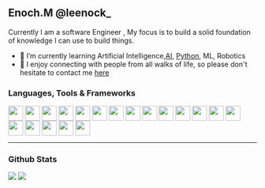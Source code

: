 
## Enoch.M  @leenock_

Currently I am a software Engineer , My focus is to build a solid foundation of knowledge I can use to build things.

- 🏫 I’m currently learning Artificial Intelligence,[AI](https://www.dmu.ac.uk/home.aspx), [Python](https://www.python.org/), 
ML, Robotics
- 💬 I enjoy connecting with people from all walks of life, so please don't hesitate to contact me [here](https://www.linkedin.com/in/enoch-m-356368b8/)


### Languages, Tools & Frameworks 

<div align="left">
<img align="center" width="30px"src="https://cdn.jsdelivr.net/gh/devicons/devicon/icons/matlab/matlab-original.svg"> 
<img align="center" width="30px"src="https://cdn.jsdelivr.net/gh/devicons/devicon/icons/python/python-original.svg"> 
<img align="center" width="30px" src="https://cdn.jsdelivr.net/gh/devicons/devicon/icons/laravel/laravel-plain.svg" />
<img align="center" width="30px" src="https://cdn.jsdelivr.net/gh/devicons/devicon/icons/vim/vim-original.svg">
<img align="center" width="30px" src="https://cdn.jsdelivr.net/gh/devicons/devicon/icons/html5/html5-original.svg">
<img align="center" width="30px" src="https://cdn.jsdelivr.net/gh/devicons/devicon/icons/css3/css3-original-wordmark.svg">
<img align="center" width="30px" src="https://cdn.jsdelivr.net/gh/devicons/devicon/icons/mysql/mysql-original-wordmark.svg">
<img align="center" width="30px" src="https://cdn.jsdelivr.net/gh/devicons/devicon/icons/postgresql/postgresql-original-wordmark.svg">
<img align="center" width="30px" src="https://cdn.jsdelivr.net/gh/devicons/devicon/icons/javascript/javascript-plain.svg">
<img align="center" width="30px" src="https://cdn.jsdelivr.net/gh/devicons/devicon/icons/linux/linux-original.svg">
<img align="center" width="30px" src="https://cdn.jsdelivr.net/gh/devicons/devicon/icons/visualstudio/visualstudio-plain.svg">
<img align="center" width="30px" src="https://cdn.jsdelivr.net/gh/devicons/devicon/icons/angularjs/angularjs-plain.svg">
<img align="center" width="30px" src="https://cdn.jsdelivr.net/gh/devicons/devicon/icons/android/android-original.svg">
<img align="center" width="30px" src="https://cdn.jsdelivr.net/gh/devicons/devicon/icons/kotlin/kotlin-original.svg">              
<img align="center" width="30px" src="https://cdn.jsdelivr.net/gh/devicons/devicon/icons/cakephp/cakephp-original.svg">
<img align="center" width="30px" src="https://cdn.jsdelivr.net/gh/devicons/devicon/icons/canva/canva-original.svg"> 
<img align="center" width="30px" src="https://cdn.jsdelivr.net/gh/devicons/devicon/icons/bootstrap/bootstrap-original-wordmark.svg">
<img align="center" width="30px" src="https://cdn.jsdelivr.net/gh/devicons/devicon/icons/chrome/chrome-original.svg">
<img align="center" width="30px" src="https://cdn.jsdelivr.net/gh/devicons/devicon/icons/figma/figma-original.svg">
</div>

***

### Github Stats

[![](https://github-readme-stats.vercel.app/api?username=leenock&theme=dark&show_icons=true)](https://github.com/leenock)
[![](https://github-readme-stats.vercel.app/api/top-langs/?username=leenock&theme=yeblu&layout=compact)](https://github.com/leenock/github-readme-stats) 
